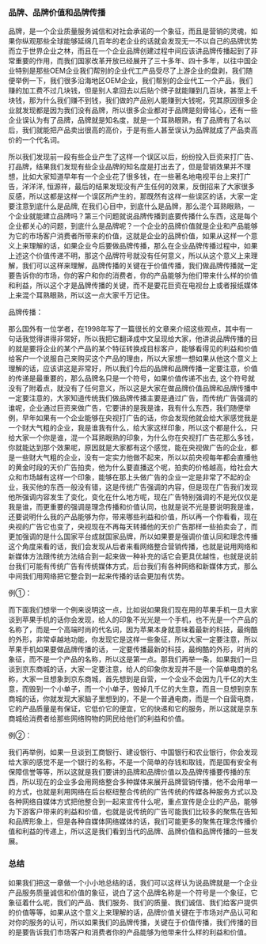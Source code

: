 ### 品牌、品牌价值和品牌传播

品牌，是一个企业质量服务诚信和对社会承诺的一个象征，而且是营销的灵魂，如果你纵观那些全球能够延绵几百年的老企业的话就会发现无一不以自己的品牌优势而立于世界企业之林，而且在一个企业品牌创建过程中间应该讲品牌传播起到了非常重要的作用，而我们国家改革开放已经展开了三十多年、四十多年，以往中国企业特别是那些OEM企业我们帮别的企业代工产品受尽了上游企业的盘剥，我们随便举例一下，我们很多沿海地区OEM企业，我们帮别的企业代工一个产品，我们赚的加工费不过几块钱，但是别人拿回去以后贴个牌子就能赚到几百块，甚至上千块钱，那为什么我们赚不到钱，我们做的产品别人能赚到大钱呢，究其原因很多企业就发现都是因为我们没有品牌，所以很多企业都对于品牌是刻骨铭心，还有一些企业误认为有了品牌，品牌就是知名度，就是一个耳熟眼熟，有了品牌有了名以后，我们就能把产品卖出很高的高价，于是有些人甚至误认为品牌就成了产品卖高价的一个代名词。

所以我们发现前一段有些企业产生了这样一个误区以后，纷纷投入巨资来打广告、打品牌，结果我们发现有些企业品牌的知名度是打出去了，但是营销效果并不理想，比如大家知道早年有一个企业花了很多钱，在一些著名地电视平台上来打广告，洋洋洋, 恒源祥，最后的结果发现没有产生任何的效果，反倒招来了大家很多反感，所以这都是这样一个误区所产生的，那既然有这样一些误区的话，大家一定要注意到底什么是品牌, 在我们心目中，到底什么是品牌，那么混个耳熟眼熟，一个企业就能建立品牌吗？第三个问题就说品牌传播到底要传播什么东西，这是每个企业都关心的问题，到底什么是品牌呢？一个企业的品牌价值就是企业和产品能够为它的市场客户消费者所带来的价值，这就是企业的品牌价值，如果从这样一个意义上来理解的话，如果企业今后要做品牌传播，那么在企业品牌传播过程中，如果上述这个价值传递不明，那这个品牌符号就没有任何意义，所以从这个意义上来理解，我们可以这样来理解，品牌传播的关键在于价值传播，我们做品牌传播就一定要告诉你的市场，你的客户和你的消费者，你的产品能够为他们带来什么样的价值和利益，所以这个才是品牌传播的关键，而不是要花巨资在电视台上或者报纸媒体上来混个耳熟眼熟，所以这一点大家千万记住。

品牌传播：

那么国外有一位学者，在1998年写了一篇很长的文章来介绍这些观点，其中有一句话我觉得讲得非常好，所以我把它翻译成中文呈现给大家，他讲说品牌传播的目的就是要将企业的某个产品的某个特征转换成目标客户，能够看得见的利益和价值给客户一个说服自己来购买这个产品的理由，所以大家想一想如果从他这个意义上理解的话，应该讲这是非常好，所以我们今后的品牌和品牌传播一定要注意，价值的传递是最重要的，那么品牌名只是一个符号，如果价值传递不出去, 这个符号就没有了附着点，就没有了任何意义，所以这是大家在做品牌价值品牌和品牌传播中一定要注意的，大家知道传统我们做品牌传播主要是通过广告，而传统广告强调的谁呢，企业通过巨资来做广告，它要讲的是我是谁，我有什么东西，我们随便举例，早年如果有一个企业能够在央视打广告的话，你会发现他就会给大家感觉我是一个财大气粗的企业，我是谁我有什么，给大家这样印象，所以这个都是什么，只给大家一个你是谁，混一个耳熟眼熟的印象，为什么你在央视打广告花那么多钱，你就能达到那个效果呢，原因就是大家都有这个感觉，能在央视做广告的企业，都是一些财大气粗的企业，没有一定实力他做不起来，所以以前央视每年都会直播他的黄金时段的天价广告拍卖，他为什么要直播这个呢，拍卖的价格越高，给社会大众和市场越有这样一个印象，能够在那上头做广告的企业一定是非常了不起的企业，我买他的东西一般没有错，这是传统广告强调的内容，但是现在广告我们发现他所强调内容发生了变化，变化在什么地方呢，现在广告特别强调的不是光仅仅是我是谁，而更重要的强调是理念传播和价值认同，也就是说不光是要说明我是谁，还要说明什么我的产品能够为你，带来哪些利益和价值，所以再一个你看看，现在央视的广告它也变了，央视现在不再每天转播他的天价广告那样一些拍卖会了，而更加强调的是什么国家平台成就国家品牌，所以如果要是强调价值认同和理念传播这个角度来看的话，我们会发现从后者来看网络整合营销传播，也就是说用网络和新媒体方法跟传统方法结合到一起来做一种补充的话它会更具优越性，也就是说前台我们可能有传统广告有传统媒体方式，后台我们有各种网络和新媒体方式，那么中间我们用网络把它整合到一起来传播的话会更加有优势。

例①：

而下面我们想举一个例来说明这一点，比如说如果我们现在用的苹果手机一旦大家谈到苹果手机的话你会发现，给人的印象不光光是一个手机，也不光是一个产品的名称了，而是一个高端时尚的代名词，因为苹果本身就意味着最新的科技，最绚酷的外形，非常卓越地功能，你发现它是这样一些象征，所以大家一定要注意，所以苹果手机如果要做品牌传播的话，一定要传播最新的科技，最绚酷的外形，时尚的象征，而不是一个产品的名称，所以这是第一点。那我们再举一条，如果我们一旦谈到京东商城的话，大家一定要注意，给人的印象你发现并不是一个简单电商的名称，大家一旦想象到京东商城，首先想到是自营，一个企业不会因为几千亿的大生意，而毁到一个小单子，而一个小单子，毁掉几千亿的大生意，而且一旦想到京东商城的话，你就发现大家脑子里想到的，不是一个普通电商，而是一个自营电商，它的产品质量是有保证，它低价它的便宜，它的快递和它的服务，所以这就是京东商城给消费者给那些网络购物的网民给他们的利益和价值。

例②：

我们再举例，如果一旦谈到工商银行、建设银行、中国银行和农业银行，你会发现给大家的感觉不是一个银行的名称，不是一个简单的存钱和取钱，而是国有安全有保障信誉等等，所以这就是我们要讲的品牌和品牌价值以及品牌传播要传播的东西，所以现在的企业多会用网络整合多种媒体来展开品牌营销传播，他不会用单一的方式，也就是利用网络在后台枢纽整合传统的广告传统的传媒各种服务方式以及各种网络自媒体方式把他整合到一起来宣传什么呢，重点宣传是企业的产品，能够为下游客户带来的利益和价值，也就是说传统的广告可能我们比较多的聚焦在告知和品牌形象上，但是各种自媒体网络媒体的话，我们可能更多的聚焦在理念传播价值和利益的传递上，所以这是我们看到当代的品牌、品牌价值和品牌传播的一些发展。

### 总结

如果我们把这一章做一个小小地总结的话，我们可以这样认为说品牌就是一个企业产品服务质量诚信和价值的象征，说白了这个品牌名称是一个符号是一个象征，它象征着什么呢，我们的产品、我们服务、我们的质量、我们诚信、我们给客户提供的价值等等，如果从这个意义上来理解的话，品牌价值关键在于市场对产品认可和对你的服务的认可，所以如果我们的品牌传播，关键在于价值传播，我们传播的目的是要告诉我们市场客户和消费者你的产品能够为他带来什么样的利益和价值。
